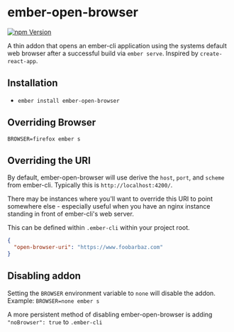 # ember-open-browser

[![npm Version][npm-badge]][npm]

A thin addon that opens an ember-cli application using the systems default web browser after a successful build via `ember serve`.  Inspired by `create-react-app`.

## Installation

* `ember install ember-open-browser`

## Overriding Browser

`BROWSER=firefox ember s`

## Overriding the URI

By default, ember-open-browser will use derive the `host`, `port`, and `scheme` from ember-cli.  Typically this is `http://localhost:4200/`.

There may be instances where you'll want to override this URI to point somewhere else - especially useful when you have an nginx instance standing in front of ember-cli's web server.

This can be defined within `.ember-cli` within your project root.

```json
{
  "open-browser-uri": "https://www.foobarbaz.com"
}
```

## Disabling addon

Setting the `BROWSER` environment variable to `none` will disable the addon.
Example: `BROWSER=none ember s`

A more persistent method of disabling ember-open-browser is adding `"noBrowser": true` to `.ember-cli`

[npm]: https://www.npmjs.org/package/ember-open-browser
[npm-badge]: https://img.shields.io/npm/v/ember-open-browser.svg?style=flat-square
